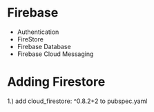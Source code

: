 # Firebase
- Authentication
- FireStore
- Firebase Database
- Firebase Cloud Messaging

# Adding Firestore
1.) add cloud_firestore: ^0.8.2+2 to pubspec.yaml
